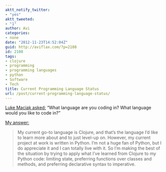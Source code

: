 ```yaml
---
aktt_notify_twitter:
- "yes"
aktt_tweeted:
- "1"
author: Avi
categories:
- none
date: "2012-11-23T14:52:04Z"
guid: http://aviflax.com/?p=2108
id: 2108
tags:
- clojure
- programming
- programming languages
- python
- Software
- Tech
title: Current Programming Language Status
url: /post/current-programming-language-status/
---
```

[Luke Maciak asked:](http://www.terminally-incoherent.com/blog/2012/11/23/what-language-are-you-coding-in-what-language-would-you-like-to-code-in/) “What language are you coding in? What language would you like to code in?”

[My answer:](http://www.terminally-incoherent.com/blog/2012/11/23/what-language-are-you-coding-in-what-language-would-you-like-to-code-in/comment-page-1/#comment-24182)

<blockquote cite="http://www.terminally-incoherent.com/blog/2012/11/23/what-language-are-you-coding-in-what-language-would-you-like-to-code-in/comment-page-1/#comment-24182">
  <p>
    My current go-to language is Clojure, and that’s the language I’d like to learn more about and to just level-up on. However, my current project at work is written in Python. I’m not a huge fan of Python, but I do appreciate it and I can totally live with it. So I’m making the best of the situation by trying to apply what I’ve learned from Clojure to my Python code: limiting state, preferring functions over classes and methods, and preferring declarative syntax to imperative.
  </p>
</blockquote>